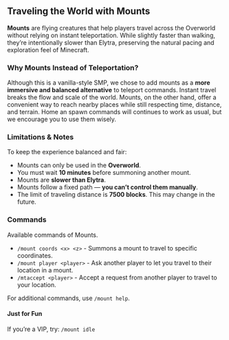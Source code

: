 
## Traveling the World with Mounts

**Mounts** are flying creatures that help players travel across the Overworld without relying on instant teleportation. While slightly faster than walking, they’re intentionally slower than Elytra, preserving the natural pacing and exploration feel of Minecraft.

### Why Mounts Instead of Teleportation?

Although this is a vanilla-style SMP, we chose to add mounts as a **more immersive and balanced alternative** to teleport commands. Instant travel breaks the flow and scale of the world. Mounts, on the other hand, offer a convenient way to reach nearby places while still respecting time, distance, and terrain.
Home an spawn commands will continues to work as usual, but we encourage you to use them wisely.

### Limitations & Notes

To keep the experience balanced and fair:

- Mounts can only be used in the **Overworld**.
- You must wait **10 minutes** before summoning another mount.
- Mounts are **slower than Elytra**.
- Mounts follow a fixed path — **you can’t control them manually**.
- The limit of traveling distance is **7500 blocks**. This may change in the future.

### Commands

Available commands of Mounts.

- `/mount coords <x> <z>` - Summons a mount to travel to specific coordinates.
- `/mount player <player>` - Ask another player to let you travel to their location in a mount.
- `/mtaccept <player>` - Accept a request from another player to travel to your location.

For additional commands, use `/mount help`.

#### Just for Fun

If you’re a VIP, try: `/mount idle`
